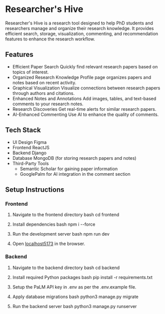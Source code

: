 # Researcher's Hive

Researcher's Hive is a research tool designed to help PhD students and researchers manage and organize their research knowledge. It provides efficient search, storage, visualization, commenting, and recommendation features to enhance the research workflow.

## Features
- Efficient Paper Search Quickly find relevant research papers based on topics of interest.
- Organized Research Knowledge Profile page organizes papers and notes based on recent activity.
- Graphical Visualization Visualize connections between research papers through authors and citations.
- Enhanced Notes and Annotations Add images, tables, and text-based comments to your research notes.
- Research Discoveries Get real-time alerts for similar research papers.
- AI-Enhanced Commenting Use AI to enhance the quality of comments.

## Tech Stack
- UI Design Figma
- Frontend ReactJS
- Backend Django
- Database MongoDB (for storing research papers and notes)
- Third-Party Tools
  - Semantic Scholar for gaining paper information
  - GooglePalm for AI integration in the comment section

## Setup Instructions

### Frontend
1. Navigate to the frontend directory
    bash
    cd frontend
    
2. Install dependencies
    bash
    npm i --force
    
3. Run the development server
    bash
    npm run dev
    
4. Open [localhost5173](httplocalhost5173) in the browser.

### Backend
1. Navigate to the backend directory
    bash
    cd backend
    
2. Install required Python packages
    bash
    pip install -r requirements.txt
    
3. Setup the PaLM API key in .env as per the .env.example file.
4. Apply database migrations
    bash
    python3 manage.py migrate
    
5. Run the backend server
    bash
    python3 manage.py runserver
    
